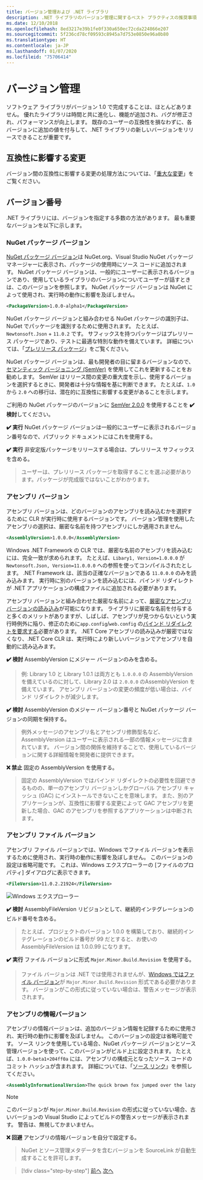 ```yaml
---
title: バージョン管理および .NET ライブラリ
description: .NET ライブラリのバージョン管理に関するベスト プラクティスの推奨事項。
ms.date: 12/10/2018
ms.openlocfilehash: 8ed3217e39b1fe0f330a650ec72cda224866e207
ms.sourcegitcommit: 5f236cd78cf09593c8945a7d753e0850e96a0b80
ms.translationtype: HT
ms.contentlocale: ja-JP
ms.lasthandoff: 01/07/2020
ms.locfileid: "75706414"
---
```

# <a name="versioning"></a>バージョン管理

ソフトウェア ライブラリがバージョン 1.0 で完成することは、ほとんどありません。 優れたライブラリは時間と共に進化し、機能が追加され、バグが修正され、パフォーマンスが向上します。 既存のユーザーの互換性を損なわずに、各バージョンに追加の値を付与して、.NET ライブラリの新しいバージョンをリリースできることが重要です。

## <a name="breaking-changes"></a>互換性に影響する変更

バージョン間の互換性に影響する変更の処理方法については、「[重大な変更](./breaking-changes.md)」をご覧ください。

## <a name="version-numbers"></a>バージョン番号

.NET ライブラリには、バージョンを指定する多数の方法があります。 最も重要なバージョンを以下に示します。

### <a name="nuget-package-version"></a>NuGet パッケージ バージョン

[NuGet パッケージ バージョン](/nuget/reference/package-versioning)は NuGet.org、Visual Studio NuGet パッケージ マネージャーに表示され、パッケージの使用時にソース コードに追加されます。 NuGet パッケージ バージョンは、一般的にユーザーに表示されるバージョンであり、使用しているライブラリのバージョンについてユーザーが話すときは、このバージョンを参照します。 NuGet パッケージ バージョンは NuGet によって使用され、実行時の動作に影響を及ぼしません。

```xml
<PackageVersion>1.0.0-alpha1</PackageVersion>
```

NuGet パッケージ バージョンと組み合わせる NuGet パッケージの識別子は、NuGet でパッケージを識別するために使用されます。 たとえば、`Newtonsoft.Json` + `11.0.2` です。 サフィックスを持つパッケージはプレリリース パッケージであり、テストに最適な特別な動作を備えています。 詳細については、「[プレリリース パッケージ](./nuget.md#pre-release-packages)」をご覧ください。

NuGet パッケージ バージョンは、最も開発者の目に留まるバージョンなので、[セマンティック バージョニング (SemVer)](https://semver.org/) を使用してこれを更新することをお勧めします。 SemVer はリリース間の変更の重大度を示し、使用するバージョンを選択するときに、開発者は十分な情報を基に判断できます。 たとえば、`1.0` から `2.0` への移行は、潜在的に互換性に影響する変更があることを示します。

ご利用の NuGet パッケージのバージョンに [SemVer 2.0.0](https://semver.org/) を使用することを **✔️ 検討**してください。

**✔️ 実行** NuGet パッケージ バージョンは一般的にユーザーに表示されるバージョン番号なので、パブリック ドキュメントにはこれを使用する。

**✔️ 実行** 非安定版パッケージをリリースする場合は、プレリリース サフィックスを含める。

> ユーザーは、プレリリース パッケージを取得することを選ぶ必要があります。パッケージが完成版ではないことがわかります。

### <a name="assembly-version"></a>アセンブリ バージョン

アセンブリ バージョンは、どのバージョンのアセンブリを読み込むかを選択するために CLR が実行時に使用するバージョンです。 バージョン管理を使用したアセンブリの選択は、厳密な名前を持つアセンブリにしか適用されません。

```xml
<AssemblyVersion>1.0.0.0</AssemblyVersion>
```

Windows .NET Framework の CLR では、厳密な名前のアセンブリを読み込むには、完全一致が求められます。 たとえば、`Libary1, Version=1.0.0.0` が `Newtonsoft.Json, Version=11.0.0.0` への参照を使ってコンパイルされたとします。 .NET Framework は、該当の正確なバージョンである `11.0.0.0` のみを読み込みます。 実行時に別のバージョンを読み込むには、バインド リダイレクトが .NET アプリケーションの構成ファイルに追加される必要があります。

アセンブリ バージョンと組み合わせた厳密な名前によって、[厳密なアセンブリ バージョンの読み込み](../assembly/versioning.md)が可能になります。 ライブラリに厳密な名前を付与すると多くのメリットがありますが、しばしば、アセンブリが見つからないという実行時例外に陥り、修正のために`app.config`/`web.config` の[バインド リダイレクトを要求する](../../framework/configure-apps/redirect-assembly-versions.md)必要があります。 .NET Core アセンブリの読み込みが厳密ではなくなり、.NET Core CLR は、実行時により新しいバージョンでアセンブリを自動的に読み込みます。

**✔️ 検討** AssemblyVersion にメジャー バージョンのみを含める。

> 例: Library 1.0 と Library 1.0.1 は両方とも `1.0.0.0` の AssemblyVersion を備えているのに対して、Library 2.0 は `2.0.0.0` のAssemblyVersion を備えています。 アセンブリ バージョンの変更の頻度が低い場合は、バインド リダイレクトが減少します。

**✔️ 検討** AssemblyVersion のメジャー バージョン番号と NuGet パッケージ バージョンの同期を保持する。

> 例外メッセージのアセンブリ名とアセンブリ修飾型名など、AssemblyVersion はユーザーに表示される一部の情報メッセージに含まれています。 バージョン間の関係を維持することで、使用しているバージョンに関する詳細情報を開発者に提供できます。

**❌ 禁止** 固定の AssemblyVersion を使用する。

> 固定の AssemblyVersion ではバインド リダイレクトの必要性を回避できるものの、単一のアセンブリ バージョンしかグローバル アセンブリ キャッシュ (GAC) にインストールできないことを意味します。 また、別のアプリケーションが、互換性に影響する変更によって GAC アセンブリを更新した場合、GAC のアセンブリを参照するアプリケーションは中断されます。

### <a name="assembly-file-version"></a>アセンブリ ファイル バージョン

アセンブリ ファイル バージョンでは、Windows でファイル バージョンを表示するために使用され、実行時の動作に影響を及ぼしません。 このバージョンの設定は省略可能です。 これは、Windows エクスプローラーの [ファイルのプロパティ] ダイアログに表示できます。

```xml
<FileVersion>11.0.2.21924</FileVersion>
```

![Windows エクスプローラー](./media/versioning/win-properties.png "Windows エクスプローラー")

**✔️ 検討** AssemblyFileVersion リビジョンとして、継続的インテグレーションのビルド番号を含める。

> たとえば、プロジェクトのバージョン 1.0.0 を構築しており、継続的インテグレーションのビルド番号が 99 だとすると、お使いの AssemblyFileVersion は 1.0.0.99 になります。

**✔️ 実行** ファイル バージョンに形式 `Major.Minor.Build.Revision` を使用する。

> ファイル バージョンは .NET では使用されませんが、[Windows ではファイル バージョン](/windows/desktop/menurc/versioninfo-resource)が `Major.Minor.Build.Revision` 形式である必要があります。 バージョンがこの形式に従っていない場合は、警告メッセージが表示されます。

### <a name="assembly-informational-version"></a>アセンブリの情報バージョン

アセンブリの情報バージョンは、追加のバージョン情報を記録するために使用され、実行時の動作に影響を及ぼしません。 このバージョンの設定は省略可能です。 ソース リンクを使用している場合、NuGet パッケージ バージョンとソース管理バージョンを使って、このバージョンがビルド上に設定されます。 たとえば、`1.0.0-beta1+204ff0a` には、アセンブリの構成元となったソース コードのコミット ハッシュが含まれます。 詳細については、「[ソース リンク](./sourcelink.md)」を参照してください。

```xml
<AssemblyInformationalVersion>The quick brown fox jumped over the lazy dog.</AssemblyInformationalVersion>
```

> [!NOTE]
> このバージョンが `Major.Minor.Build.Revision` の形式に従っていない場合、古いバージョンの Visual Studio によってビルドの警告メッセージが表示されます。 警告は、無視してかまいません。

**❌ 回避** アセンブリの情報バージョンを自分で設定する。

> NuGet とソース管理メタデータを含むバージョンを SourceLink が自動生成することを許可します。

>[!div class="step-by-step"]
>[前へ](publish-nuget-package.md)
>[次へ](breaking-changes.md)
